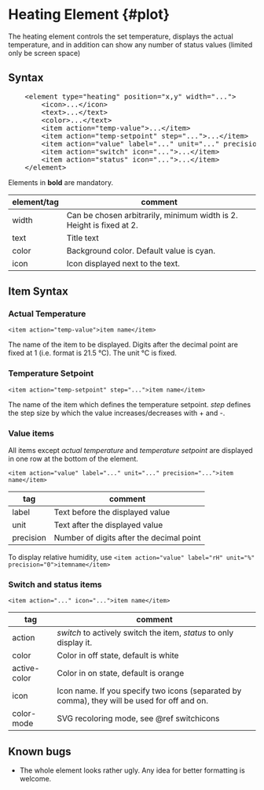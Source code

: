 # Heating Element {#plot}

The heating element controls the set temperature, displays the actual temperature, and in addition can show any number of status values (limited only be screen space)

## Syntax

<pre>
	&lt;element type="heating" position="x,y" width="..."&gt;
		&lt;icon&gt...&lt;/icon&gt;
		&lt;text&gt;...&lt;/text&gt;
		&lt;color&gt;...&lt;/text&gt;
		&lt;item action="temp-value"&gt;...&lt;/item&gt;
		&lt;item action="temp-setpoint" step="..."&gt;...&lt;/item&gt;
		&lt;item action="value" label="..." unit="..." precision="..."&gt;...&lt;/item&gt;
		&lt;item action="switch" icon="..."&gt;...&lt;/item&gt;
		&lt;item action="status" icon="..."&gt;...&lt;/item&gt;
	&lt;/element&gt;
</pre>

Elements in **bold** are mandatory.

| element/tag         | comment                                                                                                                      |
|---------------------|------------------------------------------------------------------------------------------------------------------------------|
| width               | Can be chosen arbitrarily, minimum width is 2. Height is fixed at 2.                                                         |
| text                | Title text                                                                                                                   |
| color               | Background color. Default value is cyan.                                                                                     |
| icon                | Icon displayed next to the text.                                                                                             |

## Item Syntax

### Actual Temperature
```<item action="temp-value">item name</item>```

The name of the item to be displayed. Digits after the decimal point are fixed at 1 (i.e. format is 21.5 &deg;C). The unit &deg;C is fixed.

### Temperature Setpoint
```<item action="temp-setpoint" step="...">item name</item>```

The name of the item which defines the temperature setpoint. *step* defines the step size by which the value increases/decreases with + and -.

### Value items

All items except *actual temperature* and *temperature setpoint* are displayed in one row at the bottom of the element. 

```<item action="value" label="..." unit="..." precision="...">item name</item>```

| tag                 | comment                                                                                                                      |
|---------------------|------------------------------------------------------------------------------------------------------------------------------|
| label               | Text before the displayed value                                                                                              |
| unit                | Text after the displayed value                                                                                               |
| precision           | Number of digits after the decimal point                                                                                     |

To display relative humidity, use ```<item action="value" label="rH" unit="%" precision="0">itemname</item>```

### Switch and status items

```<item action="..." icon="...">item name</item>```

| tag                 | comment                                                                                                                  |
|---------------------|--------------------------------------------------------------------------------------------------------------------------|
| action              | *switch* to actively switch the item, *status* to only display it.                                                       |
| color               | Color in off state, default is white                                                                                     |
| active-color        | Color in on state, default is orange                                                                                     |
| icon                | Icon name. If you specify two icons (separated by comma), they will be used for off and on.                              |
| color-mode          | SVG recoloring mode, see @ref switchicons                                                                                | 

## Known bugs
- The whole element looks rather ugly. Any idea for better formatting is welcome.